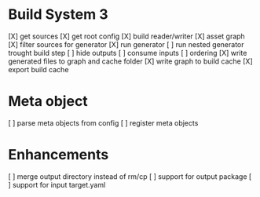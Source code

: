# Build System 3
[X] get sources
[X] get root config
[X] build reader/writer
  [X] asset graph
[X] filter sources for generator
[X] run generator
  [ ] run nested generator trought build step
  [ ] hide outputs
  [ ] consume inputs
  [ ] ordering
[X] write generated files to graph and cache folder
[X] write graph to build cache
[X] export build cache

# Meta object
[ ] parse meta objects from config
[ ] register meta objects

# Enhancements
[ ] merge output directory instead of rm/cp
[ ] support for output package
[ ] support for input target.yaml
  